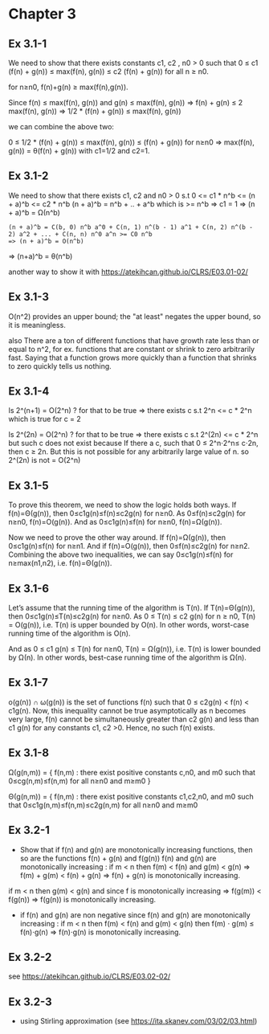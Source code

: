 
# Chapter 3

## Ex 3.1-1
We need to show that there exists constants c1, c2 , n0 > 0 such that
    0 ≤ c1 (f(n) + g(n)) ≤ max(f(n), g(n)) ≤ c2 (f(n) + g(n)) for all n ≥ n0.

for n≥n0, f(n)+g(n) ≥ max(f(n),g(n)).

Since f(n) ≤ max(f(n), g(n)) and g(n) ≤ max(f(n), g(n))
    => f(n) + g(n) ≤ 2 max(f(n), g(n)) => 1/2 * (f(n) + g(n)) ≤ max(f(n), g(n))

we can combine the above two:

0 ≤ 1/2 * (f(n) + g(n)) ≤ max(f(n), g(n)) ≤ (f(n) + g(n)) for n≥n0
=> max(f(n), g(n)) = θ(f(n) + g(n)) with c1=1/2 and c2=1.

## Ex 3.1-2
We need to show that there exists c1, c2 and n0 > 0 s.t
    0 <= c1 * n^b <= (n + a)^b <= c2 * n^b
    (n + a)^b = n^b + .. + a^b which is >= n^b => c1 = 1 => (n + a)^b = Ω(n^b)

    (n + a)^b = C(b, 0) n^b a^0 + C(n, 1) n^(b - 1) a^1 + C(n, 2) n^(b - 2) a^2 + ... + C(n, n) n^0 a^n >= C0 n^b
    => (n + a)^b = O(n^b)

=> (n+a)^b = θ(n^b)

another way to show it with https://atekihcan.github.io/CLRS/E03.01-02/

## Ex 3.1-3
O(n^2) provides an upper bound; the "at least" negates the upper bound, so it is meaningless.

also There are a ton of different functions that have growth rate less than or equal
to n^2, for ex. functions that are constant or shrink to zero arbitrarily fast. Saying that a function grows more
quickly than a function that shrinks to zero quickly tells us nothing.

## Ex 3.1-4
Is 2^(n+1) = O(2^n) ?
for that to be true => there exists c s.t 2^n <= c * 2^n which is true for c = 2

Is 2^(2n) = O(2^n) ?
for that to be true => there exists c s.t 2^(2n) <= c * 2^n but such c does not exist
because If there a c, such that 0 ≤ 2^n⋅2^n≤ c⋅2n, then c ≥ 2n. But this is not possible for any arbitrarily large
value of n.
so 2^(2n) is not = O(2^n)

## Ex 3.1-5
To prove this theorem, we need to show the logic holds both ways.
If f(n)=Θ(g(n)), then 0≤c1g(n)≤f(n)≤c2g(n) for n≥n0. As 0≤f(n)≤c2g(n) for n≥n0, f(n)=O(g(n)).
And as 0≤c1g(n)≤f(n) for n≥n0, f(n)=Ω(g(n)).

Now we need to prove the other way around.
If f(n)=Ω(g(n)), then 0≤c1g(n)≤f(n) for n≥n1. And if f(n)=O(g(n)), then 0≤f(n)≤c2g(n) for n≥n2.
Combining the above two inequalities, we can say 0≤c1g(n)≤f(n) for n≥max(n1,n2), i.e. f(n)=Θ(g(n)).

## Ex 3.1-6
Let’s assume that the running time of the algorithm is T(n). If T(n)=Θ(g(n)), then 0≤c1g(n)≤T(n)≤c2g(n) for n≥n0.
As 0 ≤ T(n) ≤ c2 g(n) for n ≥ n0, T(n) = O(g(n)), i.e. T(n) is upper bounded by O(n). In other words, worst-case
running time of the algorithm is O(n).

And as 0 ≤ c1 g(n) ≤ T(n) for n≥n0, T(n) = Ω(g(n)), i.e. T(n) is lower bounded by Ω(n). In other words, best-case
running time of the algorithm is Ω(n).

## Ex 3.1-7
o(g(n)) ∩ ω(g(n)) is the set of functions f(n) such that 0 ≤ c2g(n) < f(n) < c1g(n). Now, this inequality cannot be
true asymptotically as n becomes very large, f(n) cannot be simultaneously greater than c2 g(n) and less than c1 g(n)
for any constants c1, c2 >0. Hence, no such f(n) exists.

## Ex 3.1-8
Ω(g(n,m)) = { f(n,m) : there exist positive constants c,n0, and m0 such that 0≤cg(n,m)≤f(n,m) for all n≥n0 and m≥m0 }

Θ(g(n,m)) = { f(n,m) : there exist positive constants c1,c2,n0, and m0 such that 0≤c1g(n,m)≤f(n,m)≤c2g(n,m)
    for all n≥n0 and m≥m0

## Ex 3.2-1
- Show that if f(n) and g(n) are monotonically increasing functions, then so are the functions f(n) + g(n) and f(g(n))
f(n) and g(n) are monotonically increasing : if m < n then f(m) < f(n)  and g(m) < g(n)
=> f(m) + g(m) < f(n) + g(n) => f(n) + g(n) is monotonically increasing.

if m < n then g(m) < g(n) and since f is monotonically increasing  => f(g(m)) < f(g(n)) =>  f(g(n)) is  monotonically
increasing.

- if f(n) and g(n) are non negative
since f(n) and g(n) are monotonically increasing : if m < n then f(m) < f(n)  and g(m) < g(n)
then f(m) ⋅ g(m) ≤ f(n)⋅g(n)
=> f(n)⋅g(n) is monotonically increasing.

## Ex 3.2-2
see https://atekihcan.github.io/CLRS/E03.02-02/

## Ex 3.2-3
- using Stirling approximation (see https://ita.skanev.com/03/02/03.html)



